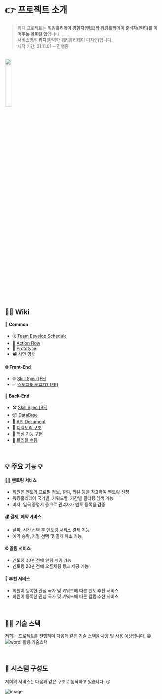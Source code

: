 # 👉 프로젝트 소개
> 워디 프로젝트는 **워킹홀리데이 경험자(멘토)와 워킹홀리데이 준비자(멘티)를 이어주는 멘토링 앱**입니다.   
> 서비스명은 **워디**(완벽한 워킹홀리데이 디자인)입니다.  
> 제작 기간: 21.11.01 ~ 진행중


<br>
<img src="https://user-images.githubusercontent.com/66458836/143670605-1c9b4837-3ffa-4443-876a-5ca814f192da.png" width="20%" height="20%" />

## 💁‍♂️ Wiki 
#### **👬 Common** 
- 🗓 [Team Develop Schedule](https://docs.google.com/spreadsheets/d/1PvN-VDS-5juqqID9342OCRrCo8649ipR/edit#gid=804223889)
- 📰 [Action Flow](https://github.com/Team-Wordi/Wordi/wiki/%F0%9F%A7%BE-Action-Flow)
- 📱 [Prototype](https://www.figma.com/proto/83sQzXod3EimvcF7lnc3DC/%EC%9B%8C%EB%94%94?node-id=2228%3A21992&scaling=scale-down&page-id=2221%3A10773)
- 📽 [시연 영상](https://youtu.be/iyXeW-ohZ4c)


#### **🌐 Front-End** 
- 🌐 [Skill Spec [FE]](https://github.com/Team-Wordi/Wordi/wiki/%F0%9F%94%A8-Skill-Spec-%5BFE%5D)
- ✅ [스토리북 도입기? [FE]](https://github.com/Team-Wordi/Wordi/wiki/Storybook-%EB%8F%84%EC%9E%85%EA%B8%B0%3F)


#### **🎅 Back-End** 
- 🛠 [Skill Spec [BE]](https://github.com/Team-Wordi/Wordi/wiki/%F0%9F%94%A8-Skill-Spec-%5BBE%5D)
- 📦 [DataBase](https://github.com/Team-Wordi/Wordi/wiki/%F0%9F%93%A6-DataBase)
- 📜 [API Document](https://documenter.getpostman.com/view/16596703/UVJWoyrR)
- 📁 [디렉토리 구조](https://github.com/Team-Wordi/Wordi/wiki/%EB%94%94%EB%A0%89%ED%86%A0%EB%A6%AC-%EA%B5%AC%EC%A1%B0-%5BBE%5D)
- 🔎 [핵심 기능 구현](https://github.com/Team-Wordi/Wordi/wiki/%ED%95%B5%EC%8B%AC-%EA%B8%B0%EB%8A%A5-%5BBE%5D)
- 🎇 [트러블 슈팅](https://github.com/Team-Wordi/Wordi/wiki/%ED%8A%B8%EB%9F%AC%EB%B8%94-%EC%8A%88%ED%8C%85-%5BBE%5D)


<br>

## 💡 주요 기능 💡

#### **👩‍👧 멘토링 서비스** 
- 회원은 멘토의 프로필 정보, 칼럼, 리뷰 등을 참고하여 멘토링 신청
- 워킹홀리데이 국가별, 키워드별, 기간별 필터링 검색 기능
- 비자, 입국 증명서 등으로 관리자가 멘토 등록을 검증

#### **💰 결제, 예약 서비스** 
- 날짜, 시간 선택 후 멘토링 서비스 결제 기능
- 예약 승락, 거절 선택 및 결제 취소 기능

#### **⏰ 알림 서비스** 
- 멘토링 30분 전에 알림 제공 기능
- 멘토링 20분 전에 오픈채팅 링크 제공 기능

#### **🔮 추천 서비스** 
- 회원이 등록한 관심 국가 및 키워드에 따른 멘토 추천 서비스
- 회원이 등록한 관심 국가 및 키워드에 따른 칼럼 추천 서비스

<br>

## 🤹‍♀️ 기술 스택  
저희는 프로젝트를 진행하며 다음과 같은 기술 스택을 사용 및 사용 예정입니다. 😁  
![wordi 활용 기술스택](https://user-images.githubusercontent.com/70616657/143269989-d6d4638d-9e20-4a6e-bbcb-06784ad35092.jpg)


<br>

## 🔨 시스템 구성도
저희의 서비스는 다음과 같은 구조로 동작하고 있습니다. 😚

![image](https://user-images.githubusercontent.com/70616657/145829858-2cab2d7d-55e1-4642-a620-e0ec6b8f5562.png)
